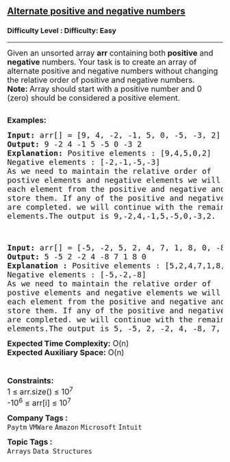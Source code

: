 <h2><a href="https://www.geeksforgeeks.org/problems/array-of-alternate-ve-and-ve-nos1401/1?page=1&sprint=94ade6723438d94ecf0c00c3937dad55&sprint=94ade6723438d94ecf0c00c3937dad55&sortBy=submissions">Alternate positive and negative numbers</a></h2><h3>Difficulty Level : Difficulty: Easy</h3><hr><div class="problems_problem_content__Xm_eO"><p><span style="font-size: 18px;">Given an unsorted array <strong>arr </strong>containing<strong> </strong>both<strong> </strong><strong>positive</strong> and <strong>negative</strong> numbers. Your task is to create an array of alternate positive and negative numbers without changing the relative order of positive and negative numbers.<br><strong>Note: </strong>Array should start with a positive number and 0 (zero) should be considered a positive element.</span><br>&nbsp;</p>
<p><span style="font-size: 18px;"><strong>Examples:</strong></span></p>
<pre><span style="font-size: 18px;"><strong>Input: </strong>arr[] = [9, 4, -2, -1, 5, 0, -5, -3, 2]
<strong>Output: </strong>9 -2 4 -1 5 -5 0 -3 2
<strong>Explanation: </strong>Positive elements : [9,4,5,0,2]
Negative elements : [-2,-1,-5,-3]
As we need to maintain the relative order of
postive elements and negative elements we will pick
each element from the positive and negative and will
store them. If any of the positive and negative numbers
are completed. we will continue with the remaining signed
elements.The output is 9,-2,4,-1,5,-5,0,-3,2.

</span></pre>
<pre><span style="font-size: 18px;"><strong>Input: </strong>arr[] = [-5, -2, 5, 2, 4, 7, 1, 8, 0, -8]
<strong>Output: </strong>5 -5 2 -2 4 -8 7 1 8 0
<strong>Explanation : </strong>Positive elements : [5,2,4,7,1,8,0]
Negative elements : [-5,-2,-8]
As we need to maintain the relative order of
postive elements and negative elements we will pick
each element from the positive and negative and will
store them. If any of the positive and negative numbers
are completed. we will continue with the remaining signed
elements.The output is 5, -5, 2, -2, 4, -8, 7, 1, 8, 0.</span></pre>
<p><span style="font-size: 18px;"><strong>Expected Time Complexity:</strong> O(n)<br><strong>Expected Auxiliary Space:</strong> O(n)</span></p>
<p>&nbsp;</p>
<p><span style="font-size: 18px;"><strong>Constraints:</strong><br>1 ≤ arr.size() ≤ 10<sup>7</sup><br>-10<sup>6</sup> ≤ arr[i] ≤ 10<sup>7</sup></span></p></div><p><span style=font-size:18px><strong>Company Tags : </strong><br><code>Paytm</code>&nbsp;<code>VMWare</code>&nbsp;<code>Amazon</code>&nbsp;<code>Microsoft</code>&nbsp;<code>Intuit</code>&nbsp;<br><p><span style=font-size:18px><strong>Topic Tags : </strong><br><code>Arrays</code>&nbsp;<code>Data Structures</code>&nbsp;
